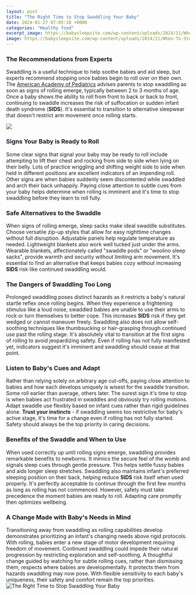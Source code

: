 ```yaml
---
layout: post
title: "The Right Time to Stop Swaddling Your Baby"
date: 2024-01-27 07:05:18 +0000
categories: "Healthy food"
excerpt_image: https://babysleepsite.com/wp-content/uploads/2014/11/When-To-Stop-Swaddling.jpg
image: https://babysleepsite.com/wp-content/uploads/2014/11/When-To-Stop-Swaddling.jpg
---
```


### The Recommendations from Experts
Swaddling is a useful technique to help soothe babies and aid sleep, but experts recommend stopping once babies begin to roll over on their own. The [American Academy of Pediatrics](https://store.fi.io.vn/french-bulldog-frenchie-dog-black-dog-lover-frenchies-1) advises parents to stop swaddling as soon as signs of rolling emerge, typically between 2 to 3 months of age. Once a baby shows the ability to roll from front to back or back to front, continuing to swaddle increases the risk of suffocation or sudden infant death syndrome (**SIDS**). It's essential to transition to alternative sleepwear that doesn't restrict arm movement once rolling starts.

![](https://www.babysleepsite.com/wp-content/uploads/2014/04/how-and-when-to-stop-swaddling-your-baby.png)
### Signs Your Baby is Ready to Roll  
Some clear signs that signal your baby may be ready to roll include attempting to lift their chest and rocking from side to side when lying on their belly. Lots of practice wriggling and shifting weight side to side when held in different positions are excellent indicators of an impending roll. Other signs are when babies suddenly seem discontented while swaddled and arch their back unhappily. Paying close attention to subtle cues from your baby helps determine when rolling is imminent and it's time to stop swaddling before they learn to roll fully. 
### Safe Alternatives to the Swaddle
When signs of rolling emerge, sleep sacks make ideal swaddle substitutes. Choose versatile zip-up styles that allow for easy nighttime changes without full disruption. Adjustable panels help regulate temperature as needed. Lightweight blankets also work well tucked just under the arms. Wearable blankets, affectionately called "swaddle pods" or "woolino sleep sacks", provide warmth and security without limiting arm movement. It's essential to find an alternative that keeps babies cozy without increasing **SIDS** risk like continued swaddling would.
### The Dangers of Swaddling Too Long
Prolonged swaddling poses distinct hazards as it restricts a baby's natural startle reflex once rolling begins. When they experience a frightening stimulus like a loud noise, swaddled babies are unable to use their arms to rock or turn themselves to better cope. This increases **SIDS** risk if they get wedged or cannot maneuver freely. Swaddling also does not allow self-soothing techniques like thumbsucking or hair-grasping through continued use past the rolling stage. It's absolutely vital to transition at the first signs of rolling to avoid jeopardizing safety. Even if rolling has not fully manifested yet, indicators suggest it's imminent and swaddling should cease at that point. 
### Listen to Baby's Cues and Adapt
Rather than relying solely on arbitrary age cut-offs, paying close attention to babies and how each develops uniquely is wisest for the swaddle transition. Some roll earlier than average, others later. The surest sign it's time to stop is when babies act frustrated in swaddles and obviously try rolling motions. Adapt swaddle use flexibly based on infant cues rather than rigid guidelines alone. **Trust your instincts** - if swaddling seems too restrictive for baby's active stage, it's time for a change even if rolling has not fully started. Safety should always be the top priority in caring decisions.
### Benefits of the Swaddle and When to Use
When used correctly up until rolling signs emerge, swaddling provides remarkable benefits to newborns. It mimics the secure feel of the womb and signals sleep cues through gentle pressure. This helps settle fussy babies and aids longer sleep stretches. Swaddling also maintains infant's preferred sleeping position on their back, helping reduce **SIDS** risk itself when used properly. It's perfectly acceptable to continue through the first few months as long as rolling has not commenced. However, safety must take precedence the moment babies are ready to roll. Adapting care promptly then optimizes wellbeing. 
### A Change Made with Baby's Needs in Mind
Transitioning away from swaddling as rolling capabilities develop demonstrates prioritizing an infant's changing needs above rigid protocols. With rolling, babies enter a new stage of motor development requiring freedom of movement. Continued swaddling could impede their natural progression by restricting exploration and self-soothing. A thoughtful change guided by watching for subtle rolling cues, rather than dismissing them, respects where babies are developmentally. It protects them from hazards swaddling may now pose. With flexible sensitivity to each baby's uniqueness, their safety and comfort remain the top priorities.
![The Right Time to Stop Swaddling Your Baby](https://babysleepsite.com/wp-content/uploads/2014/11/When-To-Stop-Swaddling.jpg)